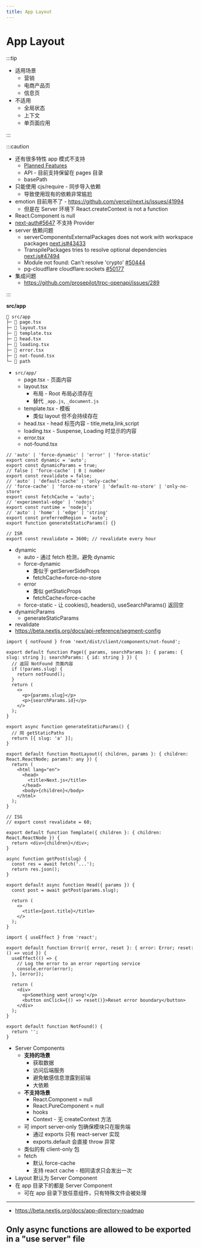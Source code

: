 ```yaml
---
title: App Layout
---
```


# App Layout

:::tip

- 适用场景
  - 营销
  - 电商产品页
  - 信息页
- 不适用
  - 全局状态
  - 上下文
  - 单页面应用

:::

:::caution

- 还有很多特性 app 模式不支持
  - [Planned Features](https://beta.nextjs.org/docs/app-directory-roadmap#planned-features)
  - API - 目前支持保留在 pages 目录
  - basePath
- 只能使用 cjs/require - 同步导入依赖
  - 导致使用现有的依赖非常尴尬
- emotion 目前用不了 - https://github.com/vercel/next.js/issues/41994
  - 但是在 Server 环境下 React.createContext is not a function
- React.Component is null
- [next-auth#5647](https://github.com/nextauthjs/next-auth/issues/5647)
  不支持 Provider
- server 依赖问题
  - serverComponentsExternalPackages does not work with workspace packages [next.js#43433](https://github.com/vercel/next.js/issues/43433)
  - TranspilePackages tries to resolve optional dependencies [next.js#47494](https://github.com/vercel/next.js/issues/47494)
  - Module not found: Can't resolve 'crypto' [#50444](https://github.com/vercel/next.js/issues/50444)
  - pg-cloudflare cloudflare:sockets [#50177](https://github.com/vercel/next.js/discussions/50177)
- 集成问题
  - https://github.com/prosepilot/trpc-openapi/issues/289

:::

**src/app**

```txt
📂 src/app
├─ 📄 page.tsx
├─ 📄 layout.tsx
├─ 📄 template.tsx
├─ 📄 head.tsx
├─ 📄 loading.tsx
├─ 📄 error.tsx
├─ 📄 not-found.tsx
└─ 📂 path
```

- `src/app/`
  - page.tsx - 页面内容
  - layout.tsx
    - 布局 - Root 布局必须存在
    - 替代 `_app.js`, `_document.js`
  - template.tsx - 模板
    - 类似 layout 但不会持续存在
  - head.tsx - head 标签内容 - title,meta,link,script
  - loading.tsx - Suspense, Loading 时显示的内容
  - error.tsx
  - not-found.tsx

```tsx
// 'auto' | 'force-dynamic' | 'error' | 'force-static'
export const dynamic = 'auto';
export const dynamicParams = true;
// false | 'force-cache' | 0 | number
export const revalidate = false;
// 'auto' | 'default-cache' | 'only-cache'
// 'force-cache' | 'force-no-store' | 'default-no-store' | 'only-no-store'
export const fetchCache = 'auto';
// 'experimental-edge' | 'nodejs'
export const runtime = 'nodejs';
// 'auto' | 'home' | 'edge' | 'string'
export const preferredRegion = 'auto';
export function generateStaticParams() {}

// ISR
export const revalidate = 3600; // revalidate every hour
```

- dynamic
  - auto - 通过 fetch 检测，避免 dynamic
  - force-dynamic
    - 类似于 getServerSideProps
    - fetchCache=force-no-store
  - error
    - 类似 getStaticProps
    - fetchCache=force-cache
  - force-static - 让 cookies(), headers(), useSearchParams() 返回空
- dynamicParams
  - generateStaticParams
- revalidate
- https://beta.nextjs.org/docs/api-reference/segment-config

```tsx title="page.tsx"
import { notFound } from 'next/dist/client/components/not-found';

export default function Page({ params, searchParams }: { params: { slug: string }; searchParams: { id: string } }) {
  // 返回 NotFound 页面内容
  if (!params.slug) {
    return notFound();
  }
  return (
    <>
      <p>{params.slug}</p>
      <p>{searchParams.id}</p>
    </>
  );
}

export async function generateStaticParams() {
  // 同 getStaticPaths
  return [{ slug: 'a' }];
}
```

```tsx title="layout.tsx"
export default function RootLayout({ children, params }: { children: React.ReactNode; params?: any }) {
  return (
    <html lang="en">
      <head>
        <title>Next.js</title>
      </head>
      <body>{children}</body>
    </html>
  );
}

// ISG
// export const revalidate = 60;
```

```tsx title="template.tsx"
export default function Template({ children }: { children: React.ReactNode }) {
  return <div>{children}</div>;
}
```

```tsx title="head.tsx"
async function getPost(slug) {
  const res = await fetch('...');
  return res.json();
}

export default async function Head({ params }) {
  const post = await getPost(params.slug);

  return (
    <>
      <title>{post.title}</title>
    </>
  );
}
```

```tsx title="error.tsx"
import { useEffect } from 'react';

export default function Error({ error, reset }: { error: Error; reset: () => void }) {
  useEffect(() => {
    // Log the error to an error reporting service
    console.error(error);
  }, [error]);

  return (
    <div>
      <p>Something went wrong!</p>
      <button onClick={() => reset()}>Reset error boundary</button>
    </div>
  );
}
```

```tsx title="not-found.tsx"
export default function NotFound() {
  return '';
}
```

- Server Components
  - **支持的场景**
    - 获取数据
    - 访问后端服务
    - 避免敏感信息泄露到前端
    - 大依赖
  - **不支持场景**
    - React.Component = null
    - React.PureComponent = null
    - hooks
    - Context - 无 createContext 方法
  - 可 import server-only 包确保模块只在服务端
    - 通过 exports 只有 react-server 实现
    - exports.default 会直接 throw 异常
  - 类似的有 client-only 包
  - fetch
    - 默认 force-cache
    - 支持 react cache - 相同请求只会发出一次
- Layout 默认为 Server Component
- 在 app 目录下的都是 Server Component
  - 可在 app 目录下放任意组件，只有特殊文件会被处理

---

- https://beta.nextjs.org/docs/app-directory-roadmap

## Only async functions are allowed to be exported in a "use server" file
